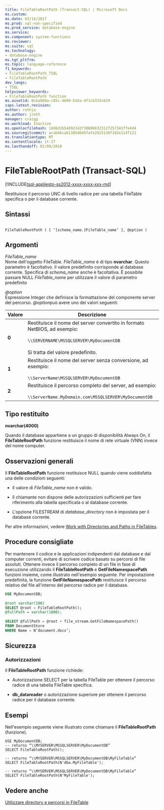 ```yaml
---
title: FileTableRootPath (Transact-SQL) | Microsoft Docs
ms.custom: 
ms.date: 03/14/2017
ms.prod: sql-non-specified
ms.prod_service: database-engine
ms.service: 
ms.component: system-functions
ms.reviewer: 
ms.suite: sql
ms.technology:
- database-engine
ms.tgt_pltfrm: 
ms.topic: language-reference
f1_keywords:
- FileTableRootPath_TSQL
- FileTableRootPath
dev_langs:
- TSQL
helpviewer_keywords:
- FileTableRootPath function
ms.assetid: 0cba908a-c85c-4b09-b16a-df1cb333c629
caps.latest.revision: 
author: rothja
ms.author: jroth
manager: craigg
ms.workload: Inactive
ms.openlocfilehash: 1dd6d1b54d92142f3089b6323127257341ffe4d4
ms.sourcegitcommit: acab4bcab1385d645fafe2925130f102e114f122
ms.translationtype: MT
ms.contentlocale: it-IT
ms.lasthandoff: 02/09/2018
---
```

# <a name="filetablerootpath-transact-sql"></a>FileTableRootPath (Transact-SQL)
[!INCLUDE[tsql-appliesto-ss2012-xxxx-xxxx-xxx-md](../../includes/tsql-appliesto-ss2012-xxxx-xxxx-xxx-md.md)]

  Restituisce il percorso UNC di livello radice per una tabella FileTable specifica o per il database corrente.  
  
## <a name="syntax"></a>Sintassi  
  
```  
  
FileTableRootPath ( [ ‘[schema_name.]FileTable_name’ ], @option )  
```  
  
## <a name="arguments"></a>Argomenti  
 *FileTable_name*  
 Nome dell'oggetto FileTable. *FileTable_name* è di tipo **nvarchar**. Questo parametro è facoltativo. Il valore predefinito corrisponde al database corrente. Specifica di *schema_name* anche è facoltativa. È possibile passare NULL *FileTable_name* per utilizzare il valore di parametro predefinito  
  
 *@option*  
 Espressione Integer che definisce la formattazione del componente server del percorso. *@option*può avere uno dei valori seguenti:  
  
|Valore|Descrizione|  
|-----------|-----------------|  
|**0**|Restituisce il nome del server convertito in formato NetBIOS, ad esempio:<br /><br /> `\\SERVERNAME\MSSQLSERVER\MyDocumentDB`<br /><br /> Si tratta del valore predefinito.|  
|**1**|Restituisce il nome del server senza conversione, ad esempio:<br /><br /> `\\ServerName\MSSQLSERVER\MyDocumentDB`|  
|**2**|Restituisce il percorso completo del server, ad esempio:<br /><br /> `\\ServerName.MyDomain.com\MSSQLSERVER\MyDocumentDB`|  
  
## <a name="return-type"></a>Tipo restituito  
 **nvarchar(4000)**  
  
 Quando il database appartiene a un gruppo di disponibilità Always On, il **FileTableRootPath** funzione restituisce il nome di rete virtuale (VNN) invece del nome computer.  
  
## <a name="general-remarks"></a>Osservazioni generali  
 Il **FileTableRootPath** funzione restituisce NULL quando viene soddisfatta una delle condizioni seguenti:  
  
-   Il valore di *FileTable_name* non è valido.  
  
-   Il chiamante non dispone delle autorizzazioni sufficienti per fare riferimento alla tabella specificata o al database corrente.  
  
-   L'opzione FILESTREAM di *database_directory* non è impostata per il database corrente.  
  
 Per altre informazioni, vedere [Work with Directories and Paths in FileTables](../../relational-databases/blob/work-with-directories-and-paths-in-filetables.md).  
  
## <a name="best-practices"></a>Procedure consigliate  
 Per mantenere il codice e le applicazioni indipendenti dal database e dal computer correnti, evitare di scrivere codice basato su percorsi di file assoluti. Ottenere invece il percorso completo di un file in fase di esecuzione utilizzando il **FileTableRootPath** e **GetFileNamespacePath** funzioni insieme, come illustrato nell'esempio seguente. Per impostazione predefinita, la funzione **GetFileNamespacePath** restituisce il percorso relativo del file all'interno del percorso radice per il database.  
  
```sql  
USE MyDocumentDB;  
  
@root varchar(100)  
SELECT @root = FileTableRootPath();  
@fullPath = varchar(1000);  
  
SELECT @fullPath = @root + file_stream.GetFileNamespacePath()  
FROM DocumentStore  
WHERE Name = N’document.docx’;  
```  
  
## <a name="security"></a>Sicurezza  
  
### <a name="permissions"></a>Autorizzazioni  
 Il **FileTableRootPath** funzione richiede:  
  
-   Autorizzazione SELECT per la tabella FileTable per ottenere il percorso radice di una tabella FileTable specifica.  
  
-   **db_datareader** o autorizzazione superiore per ottenere il percorso radice per il database corrente.  
  
## <a name="examples"></a>Esempi  
 Nell'esempio seguente viene illustrato come chiamare il **FileTableRootPath** (funzione).  
  
```  
USE MyDocumentDB;  
-- returns “\\MYSERVER\MSSQLSERVER\MyDocumentDB”  
SELECT FileTableRootPath();  
  
-- returns “\\MYSERVER\MSSQLSERVER\MyDocumentDB\MyFileTable”  
SELECT FileTableRootPath(N'dbo.MyFileTable');  
  
-- returns “\\MYSERVER\MSSQLSERVER\MyDocumentDB\MyFileTable”  
SELECT FileTableRootPath(N'MyFileTable');  
```  
  
## <a name="see-also"></a>Vedere anche  
 [Utilizzare directory e percorsi in FileTable](../../relational-databases/blob/work-with-directories-and-paths-in-filetables.md)  
  
  
